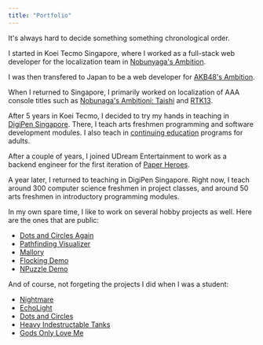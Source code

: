 ```yaml
---
title: "Portfolio"
---
```

It's always hard to decide 
something something chronological order. 

I started in Koei Tecmo Singapore, where I worked as a full-stack web developer for the localization team in [Nobunyaga's Ambition](/industry/nyaga).  

I was then transfered to Japan to be a web developer for [AKB48's Ambition](/industry/akb48). 

When I returned to Singapore, I primarily worked on localization of AAA console titles such as [Nobunaga's Ambitioni: Taishi](/industry/taishi) and [RTK13](/industry/rtk13).  

After 5 years in Koei Tecmo, I decided to try my hands in teaching in [DigiPen Singapore](https://www.digipen.edu.sg). 
There, I teach arts freshmen programming and software development modules. I also teach in [continuing education](https://www.digipen.edu.sg/academics/continuing-education) programs for adults.

After a couple of years, I joined UDream Entertainment to work as a backend engineer for the first iteration of [Paper Heroes](/industry/paper-heroes).

A year later, I returned to teaching in DigiPen Singapore. Right now, I teach around 300 computer science freshmen in project classes, and around 50 arts freshmen in introductory programming modules.  

In my own spare time, I like to work on several hobby projects as well. 
Here are the ones that are public:
- [Dots and Circles Again](/projects/dnc)
- [Pathfinding Visualizer](/projects/pathfinding)
- [Mallory](/projects/mallory)
- [Flocking Demo](/projects/flocking)
- [NPuzzle Demo](/projects/npuzzle)

And of course, not forgeting the projects I did when I was a student:
- [Nightmare](/student/nightmare)
- [EchoLight](/student/echolight)
- [Dots and Circles](/student/dnc)
- [Heavy Indestructable Tanks](/student/hit)
- [Gods Only Love Me](/student/gods)  


